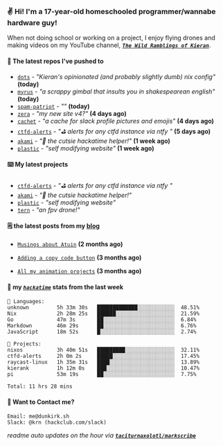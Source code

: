 ### ✌️ Hi! I'm a 17-year-old homeschooled programmer/wannabe hardware guy!

When not doing school or working on a project, I enjoy flying drones and making videos on my YouTube channel, [**_`The Wild Ramblings of Kieran`_**](https://youtube.com/@kieran.rambles).

#### 👷 The latest repos I've pushed to

- [`dots`](https://github.com/taciturnaxolotl/dots) - _"Kieran's opinionated (and probably slightly dumb) nix config"_ **(today)**
- [`myrus`](https://github.com/taciturnaxolotl/myrus) - _"a scrappy gimbal that insults you in shakespearean english"_ **(today)**
- [`spam-patriot`](https://github.com/taciturnaxolotl/spam-patriot) - _""_ **(today)**
- [`zera`](https://github.com/taciturnaxolotl/zera) - _"my new site v4?"_ **(4 days ago)**
- [`cachet`](https://github.com/taciturnaxolotl/cachet) - _"a cache for slack profile pictures and emojis"_ **(4 days ago)**
- [`ctfd-alerts`](https://github.com/taciturnaxolotl/ctfd-alerts) - _"⛳ alerts for any ctfd instance via ntfy "_ **(5 days ago)**
- [`akami`](https://github.com/taciturnaxolotl/akami) - _"🌷 the cutsie hackatime helper!"_ **(1 week ago)**
- [`plastic`](https://github.com/taciturnaxolotl/plastic) - _"self modifying website"_ **(1 week ago)**

#### ⌨️ My latest projects

- [`ctfd-alerts`](https://github.com/taciturnaxolotl/ctfd-alerts) - _"⛳ alerts for any ctfd instance via ntfy "_
- [`akami`](https://github.com/taciturnaxolotl/akami) - _"🌷 the cutsie hackatime helper!"_
- [`plastic`](https://github.com/taciturnaxolotl/plastic) - _"self modifying website"_
- [`tern`](https://github.com/taciturnaxolotl/tern) - _"an fpv drone!"_

#### 🗒️ the latest posts from my [blog](https://dunkirk.sh)

- [`Musings about Atuin`](https://dunkirk.sh/blog/atuin/) **(2 months ago)**

- [`Adding a copy code button`](https://dunkirk.sh/blog/adding-a-copy-button/) **(3 months ago)**

- [`All my animation projects`](https://dunkirk.sh/blog/my-animations/) **(3 months ago)**



#### 📡 my [_`hackatime`_](https://waka.hackclub.com) stats from the last week

```text
💾 Languages:
unknown         5h 33m 30s   █████████████░░░░░░░░░░░░  48.51%
Nix             2h 28m 25s   ██████░░░░░░░░░░░░░░░░░░░  21.59%
Go              47m 3s       ██░░░░░░░░░░░░░░░░░░░░░░░  6.84%
Markdown        46m 29s      ██░░░░░░░░░░░░░░░░░░░░░░░  6.76%
JavaScript      18m 52s      █░░░░░░░░░░░░░░░░░░░░░░░░  2.74%

💼 Projects:
nixos           3h 40m 51s   █████████░░░░░░░░░░░░░░░░  32.11%
ctfd-alerts     2h 0m 2s     █████░░░░░░░░░░░░░░░░░░░░  17.45%
raycast-linux   1h 35m 31s   ████░░░░░░░░░░░░░░░░░░░░░  13.89%
kierank         1h 12m 0s    ███░░░░░░░░░░░░░░░░░░░░░░  10.47%
pi              53m 19s      ██░░░░░░░░░░░░░░░░░░░░░░░  7.75%

Total: 11 hrs 28 mins
```

#### 📮 Want to Contact me?

```text
Email: me@dunkirk.sh
Slack: @krn (hackclub.com/slack)
```

_readme auto updates on the hour via [**`taciturnaxolotl/markscribe`**](https://github.com/taciturnaxolotl/markscribe)_
